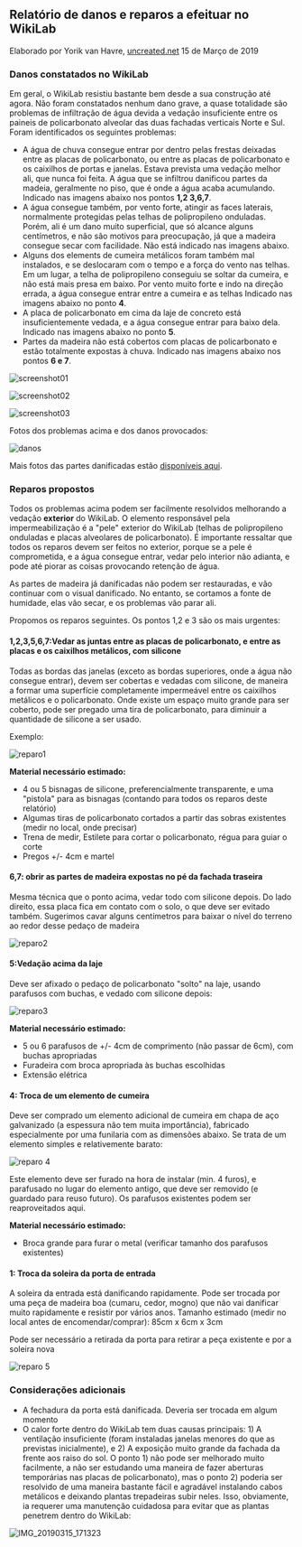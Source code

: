 ## Relatório de danos e reparos a efeituar no WikiLab

Elaborado por Yorik van Havre, [uncreated.net](http://www.uncreated.net) 15 de Março de 2019



### Danos constatados no WikiLab

Em geral, o WikiLab resistiu bastante bem desde a sua construção até agora. Não foram constatados nenhum dano grave, a quase totalidade são problemas de infiltração de água devida a vedação insuficiente entre os paineis de policarbonato alveolar das duas fachadas verticais Norte e Sul. Foram identificados os seguintes problemas:

* A água de chuva consegue entrar por dentro pelas frestas deixadas entre as placas de policarbonato, ou entre as placas de policarbonato e os caixilhos de portas e janelas. Estava prevista uma vedação melhor ali, que nunca foi feita. A água que se infiltrou danificou partes da madeia, geralmente no piso, que é onde a água acaba acumulando. Indicado nas imagens abaixo nos pontos **1,2 3,6,7**.
* A água consegue também, por vento forte, atingir as faces laterais, normalmente protegidas pelas telhas de polipropileno onduladas. Porém, ali é um dano muito superficial, que só alcance alguns centímetros, e não são motivos para preocupação, já que a madeira consegue secar com facilidade. Não está indicado nas imagens abaixo.
* Alguns dos elements de cumeira metálicos foram também mal instalados, e se deslocaram com o tempo e a força do vento nas telhas. Em um lugar, a telha de polipropileno conseguiu se soltar da cumeira, e não está mais presa em baixo. Por vento muito forte e indo na direção errada, a água consegue entrar entre a cumeira e as telhas Indicado nas imagens abaixo no ponto **4**.
* A placa de policarbonato em cima da laje de concreto está insuficientemente vedada, e a água consegue entrar para baixo dela. Indicado nas imagens abaixo no ponto **5**.
* Partes da madeira não está cobertos com placas de policarbonato e estão totalmente expostas à chuva. Indicado nas imagens abaixo nos pontos **6 e 7**.

![screenshot01](../fotos/relatorio-2019.03.15/screenshot01.jpg)



![screenshot02](../fotos/relatorio-2019.03.15/screenshot02.jpg)



![screenshot03](../fotos/relatorio-2019.03.15/screenshot03.jpg)



Fotos dos problemas acima e dos danos provocados:

![danos](../fotos/relatorio-2019.03.15/danos.jpg)

Mais fotos das partes danificadas estão [disponíveis aqui](../foros/relatorio-2019.03.15).



### Reparos propostos

Todos os problemas acima podem ser facilmente resolvidos melhorando a vedação **exterior** do WikiLab. O elemento responsável pela impermeabilização é a "pele" exterior do WikiLab (telhas de polipropileno onduladas e placas alveolares de policarbonato). É importante ressaltar que todos os reparos devem ser feitos no exterior, porque se a pele é comprometida, e a água consegue entrar, vedar pelo interior não adianta, e pode até piorar as coisas provocando retenção de água.

As partes de madeira já danificadas não podem ser restauradas, e vão continuar com o visual danificado. No entanto, se cortamos a fonte de humidade, elas vão secar, e os problemas vão parar ali.

Propomos os reparos seguintes. Os pontos 1,2 e 3 são os mais urgentes:

#### 1,2,3,5,6,7:Vedar as juntas entre as placas de policarbonato, e entre as placas e os caixilhos metálicos, com silicone

Todas as bordas das janelas (exceto as bordas superiores, onde a água não consegue entrar), devem ser cobertas e vedadas com silicone, de maneira a formar uma superfície completamente impermeável entre os caixilhos metálicos e o policarbonato. Onde existe um espaço muito grande para ser coberto, pode ser pregado uma tira de policarbonato, para diminuir a quantidade de silicone a ser usado.

Exemplo:

![reparo1](../fotos/relatorio-2019.03.15/reparo1.jpg)



**Material necessário estimado:**

* 4 ou 5 bisnagas de silicone, preferencialmente transparente, e uma "pistola" para as bisnagas (contando para todos os reparos deste relatório)
* Algumas tiras de policarbonato cortados a partir das sobras existentes (medir no local, onde precisar)
* Trena de medir, Estilete para cortar o policarbonato, régua para guiar o corte
* Pregos +/- 4cm e martel



#### 6,7: obrir as partes de madeira expostas no pé da fachada traseira

Mesma técnica que o ponto acima, vedar todo com silicone depois. Do lado direito, essa placa fica em contato com o solo, o que deve ser evitado também. Sugerimos cavar alguns centímetros para baixar o nível do terreno ao redor desse pedaço de madeira

![reparo2](../fotos/relatorio-2019.03.15/reparo2.jpg)



#### 5:Vedação acima da laje

Deve ser afixado o pedaço de policarbonato "solto" na laje, usando parafusos com buchas, e vedado com silicone depois:

![reparo3](../fotos/relatorio-2019.03.15/reparo3.jpg)



**Material necessário estimado:**

* 5 ou 6 parafusos de +/- 4cm de comprimento (não passar de 6cm), com buchas apropriadas
* Furadeira com broca apropriada às buchas escolhidas
* Extensão elétrica



#### 4: Troca de um elemento de cumeira

Deve ser comprado um elemento adicional de cumeira em chapa de aço galvanizado (a espessura não tem muita importância), fabricado especialmente por uma funilaria com as dimensões abaixo. Se trata de um elemento simples e relativemente barato:

![reparo 4](../fotos/relatorio-2019.03.15/reparo%204.jpg)

Este elemento deve ser furado na hora de instalar (min. 4 furos), e parafusado no lugar do elemento antigo, que deve ser removido (e guardado para reuso futuro). Os parafusos existentes podem ser reaproveitados aqui.

**Material necessário estimado:**

* Broca grande para furar o metal (verificar tamanho dos parafusos existentes)



#### 1: Troca da soleira da porta de entrada

A soleira da entrada está danificando rapidamente. Pode ser trocada por uma peça de madeira boa (cumaru, cedor, mogno) que não vai danificar muito rapidamente e resistir por vários anos. Tamanho estimado (medir no local antes de encomendar/comprar): 85cm x 6cm x 3cm

Pode ser necessário a retirada da porta para retirar a peça existente e por a soleira nova

![reparo 5](../fotos/relatorio-2019.03.15/reparo%205.jpg)





### Considerações adicionais

* A fechadura da porta está danificada. Deveria ser trocada em algum momento
* O calor forte dentro do WikiLab tem duas causas principais: 1) A ventilação insuficiente (foram instaladas janelas menores do que as previstas inicialmente), e 2) A exposição muito grande da fachada da frente aos raiso do sol. O ponto 1) não pode ser melhorado muito facilmente, a não ser estudando uma maneira de fazer aberturas temporárias nas placas de policarbonato), mas o ponto 2) poderia ser resolvido de uma maneira bastante fácil e agradável instalando cabos metálicos e deixando plantas trepadeiras subir neles. Isso, obviamente, ia requerer uma manutenção cuidadosa para evitar que as plantas penetrem dentro do WikiLab:

![IMG_20190315_171323](../fotos/relatorio-2019.03.15/IMG_20190315_171323.jpg)
